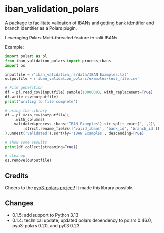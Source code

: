 # iban_validation_polars
A package to facilitate validation of IBANs and getting bank identifier and branch identifier as a Polars plugin.

Leveraging Polars Multi-threaded feature to split IBANs

Example:
```python
import polars as pl
from iban_validation_polars import process_ibans
import os

inputfile = r'iban_validation_rs/data/IBAN Examples.txt'
outputfile = r'iban_validation_polars/examples/test_file.csv'

# File generation 
df = pl.read_csv(inputfile).sample(10000000, with_replacement=True)
df.write_csv(outputfile)
print('writing to file complete')

# using the library
df = pl.scan_csv(outputfile)\
    .with_columns(
    validated=process_ibans('IBAN Examples').str.split_exact(',',2)\
        .struct.rename_fields(['valid_ibans', 'bank_id', 'branch_id'])
).unnest('validated').sort(by='IBAN Examples', descending=True)

# show some results
print(df.collect(streaming=True))

# cleanup
os.remove(outputfile)
```
## Credits
Cheers to the [pyo3-polars project](https://github.com/pola-rs/pyo3-polars)! It made this library possible.

## Changes
 - 0.1.5: add support to Python 3.13
 - 0.1.4: technical update; updated polars dependency to polars 0.46.0, pyo3-polars 0.20, and py03 0.23.